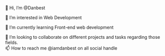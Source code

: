 👋 Hi, I’m @Danbest

👀 I’m interested in Web Development

🌱 I’m currently learning Front-end web development

💞️ I’m looking to collaborate on different projects and tasks regarding those fields.                                                                                     
📫  How to reach me @iamdanbest on all social handle
